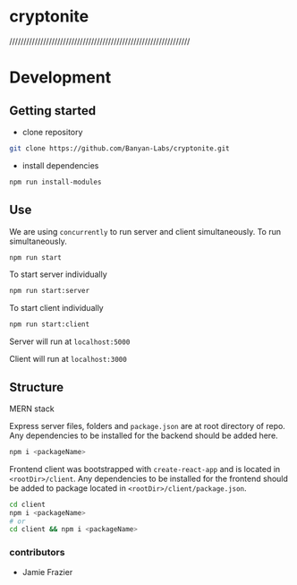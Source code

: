 # cryptonite

////////////////////////////////////////////////////////////////

# Development

## Getting started

* clone repository

```bash
git clone https://github.com/Banyan-Labs/cryptonite.git
```

* install dependencies

```bash
npm run install-modules
```

## Use

We are using `concurrently` to run server and client simultaneously. To run simultaneously.

```bash
npm run start
```

To start server individually

```bash
npm run start:server
```

To start client individually

```bash
npm run start:client
```

Server will run at `localhost:5000`

Client will run at `localhost:3000`

## Structure

MERN stack

Express server files, folders and `package.json` are at root directory of repo. Any dependencies to be installed for the backend should be added here.

```bash
npm i <packageName>
```

Frontend client was bootstrapped with `create-react-app` and is located in `<rootDir>/client`. Any dependencies to be installed for the frontend should be added to package located in `<rootDir>/client/package.json`.

```bash
cd client
npm i <packageName>
# or
cd client && npm i <packageName>
```

### contributors
- Jamie Frazier